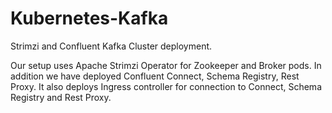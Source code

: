 # Kubernetes-Kafka
Strimzi and Confluent Kafka Cluster deployment.

Our setup uses Apache Strimzi Operator for Zookeeper and Broker pods. 
In addition we have deployed Confluent Connect, Schema Registry, Rest Proxy.
It also deploys Ingress controller for connection to Connect, Schema Registry and Rest Proxy.
